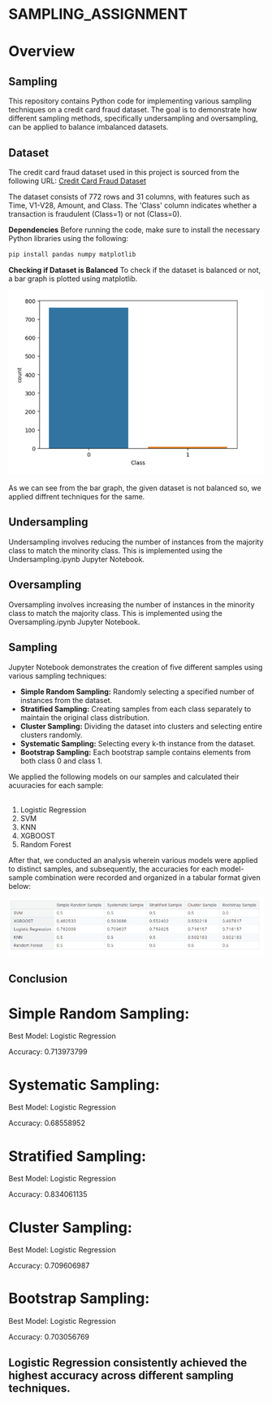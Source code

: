 # SAMPLING_ASSIGNMENT

# Overview
## Sampling 

This repository contains Python code for implementing various sampling techniques on a credit card fraud dataset. The goal is to demonstrate how different sampling methods, specifically undersampling and oversampling, can be applied to balance imbalanced datasets.

## Dataset
The credit card fraud dataset used in this project is sourced from the following URL:
[Credit Card Fraud Dataset](https://github.com/AnjulaMehto/Sampling_Assignment/blob/main/Creditcard_data.csv)


The dataset consists of 772 rows and 31 columns, with features such as Time, V1-V28, Amount, and Class. The 'Class' column indicates whether a transaction is fraudulent (Class=1) or not (Class=0).

**Dependencies**
Before running the code, make sure to install the necessary Python libraries using the following:

```bash
pip install pandas numpy matplotlib
```

**Checking if Dataset is Balanced**
To check if the dataset is balanced or not, a bar graph is plotted using matplotlib.


![Balance_Check](check.png)<br/>

As we can see from the bar graph, the given dataset is not balanced so, we applied diffrent techniques for the same.

## Undersampling
Undersampling involves reducing the number of instances from the majority class to match the minority class. This is implemented using the Undersampling.ipynb Jupyter Notebook.<br/>

## Oversampling
Oversampling involves increasing the number of instances in the minority class to match the majority class. This is implemented using the Oversampling.ipynb Jupyter Notebook.<br/>

## Sampling

Jupyter Notebook demonstrates the creation of five different samples using various sampling techniques:<br/>
* **Simple Random Sampling:** Randomly selecting a specified number of instances from the dataset.<br/>
* **Stratified Sampling:** Creating samples from each class separately to maintain the original class distribution.<br/>
* **Cluster Sampling:** Dividing the dataset into clusters and selecting entire clusters randomly.<br/>
* **Systematic Sampling:** Selecting every k-th instance from the dataset.<br/>
* **Bootstrap Sampling:** Each bootstrap sample contains elements from both class 0 and class 1.<br/>

We applied the following models on our samples and calculated their acuuracies for each sample:<br/><br/>
1. Logistic Regression<br/>
2. SVM<br/>
3. KNN<br/>
4. XGBOOST<br/>
5. Random Forest<br/>

After that, we conducted an analysis wherein various models were applied to distinct samples, and subsequently, the accuracies for each model-sample combination were recorded and organized in a tabular format given below:<br/>

![Accuracy Table](accuracy.png)<br/>

## Conclusion


# Simple Random Sampling:
Best Model: Logistic Regression

Accuracy: 0.713973799


# Systematic Sampling:
Best Model: Logistic Regression

Accuracy: 0.68558952


# Stratified Sampling:
Best Model: Logistic Regression

Accuracy: 0.834061135


# Cluster Sampling:
Best Model: Logistic Regression

Accuracy: 0.709606987


# Bootstrap Sampling:
Best Model: Logistic Regression

Accuracy: 0.703056769


## Logistic Regression consistently achieved the highest accuracy across different sampling techniques.

